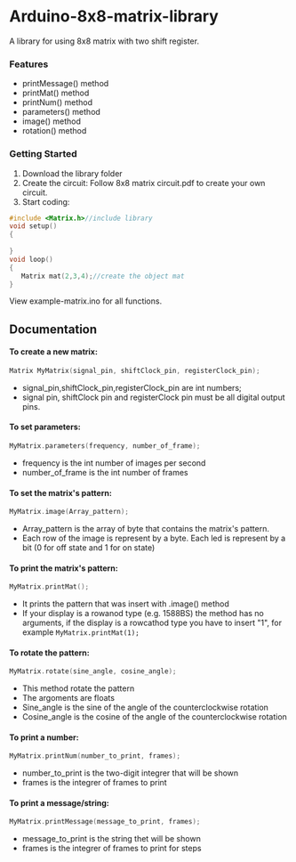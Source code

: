 # Arduino-8x8-matrix-library
A library for using 8x8 matrix with two shift register.
### Features

- printMessage() method
- printMat() method
- printNum() method
- parameters() method
- image() method
- rotation() method

### Getting Started
1. Download the library folder
2. Create the circuit:
  Follow 8x8 matrix circuit.pdf to create your own circuit.
3. Start coding:

```c++
#include <Matrix.h>//include library
void setup()
{
  
}
void loop()
{
   Matrix mat(2,3,4);//create the object mat
}
```
View example-matrix.ino for all functions.

## Documentation

####   To create a new matrix:
```c++
Matrix MyMatrix(signal_pin, shiftClock_pin, registerClock_pin);
```
  * signal_pin,shiftClock_pin,registerClock_pin are int numbers;
  * signal pin, shiftClock pin and registerClock pin must be all digital output pins.
####   To set parameters:
```c++
MyMatrix.parameters(frequency, number_of_frame);
```
   * frequency is the int number of images per second
   * number_of_frame is the int number of frames
####   To set the matrix's pattern:
```c++
MyMatrix.image(Array_pattern);
```
   * Array_pattern is the array of byte that contains the matrix's pattern.
   * Each row of the image is represent by a byte. Each led is represent by a bit (0 for off state and 1 for on state)
####    To print the matrix's pattern:
```c++
MyMatrix.printMat();
```
   * It prints the pattern that was insert with .image() method
   * If your display is a rowanod type (e.g. 1588BS) the method has no arguments, if the display is a rowcathod type you have to insert "1", for example `MyMatrix.printMat(1);`
#### To rotate the pattern:
```c++
MyMatrix.rotate(sine_angle, cosine_angle);
```
   * This method rotate the pattern
   * The argoments are floats
   * Sine_angle is the sine of the angle of the counterclockwise rotation
   * Cosine_angle is the cosine of the angle of the counterclockwise rotation
#### To print a number:
```c++
MyMatrix.printNum(number_to_print, frames);
```
   * number_to_print is the two-digit integrer that will be shown
   * frames is the integrer of frames to print
#### To print a message/string:
```c++
MyMatrix.printMessage(message_to_print, frames);
```
   * message_to_print is the string thet will be shown
   * frames is the integrer of frames to print for steps
